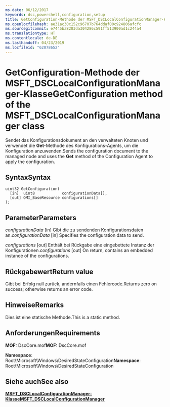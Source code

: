 ```yaml
---
ms.date: 06/12/2017
keywords: dsc,powershell,configuration,setup
title: GetConfiguration-Methode der MSFT_DSCLocalConfigurationManager-Klasse
ms.openlocfilehash: ae31ac30c152c96707b764ddaf00c924806afcfc
ms.sourcegitcommit: e7445ba8203da304286c591ff513900ad1c244a4
ms.translationtype: HT
ms.contentlocale: de-DE
ms.lasthandoff: 04/23/2019
ms.locfileid: "62078652"
---
```

# <a name="getconfiguration-method-of-the-msftdsclocalconfigurationmanager-class"></a><span data-ttu-id="b8fea-103">GetConfiguration-Methode der MSFT_DSCLocalConfigurationManager-Klasse</span><span class="sxs-lookup"><span data-stu-id="b8fea-103">GetConfiguration method of the MSFT_DSCLocalConfigurationManager class</span></span>

<span data-ttu-id="b8fea-104">Sendet das Konfigurationsdokument an den verwalteten Knoten und verwendet die **Get**-Methode des Konfigurations-Agents, um die Konfiguration anzuwenden.</span><span class="sxs-lookup"><span data-stu-id="b8fea-104">Sends the configuration document to the managed node and uses the **Get** method of the Configuration Agent to apply the configuration.</span></span>

## <a name="syntax"></a><span data-ttu-id="b8fea-105">Syntax</span><span class="sxs-lookup"><span data-stu-id="b8fea-105">Syntax</span></span>

```mof
uint32 GetConfiguration(
  [in]  uint8            configurationData[],
  [out] OMI_BaseResource configurations[]
);
```

## <a name="parameters"></a><span data-ttu-id="b8fea-106">Parameter</span><span class="sxs-lookup"><span data-stu-id="b8fea-106">Parameters</span></span>

<span data-ttu-id="b8fea-107">*configurationData* \[in\] Gibt die zu sendenden Konfigurationsdaten an.</span><span class="sxs-lookup"><span data-stu-id="b8fea-107">*configurationData* \[in\] Specifies the configuration data to send.</span></span>

<span data-ttu-id="b8fea-108">*configurations* \[out\] Enthält bei Rückgabe eine eingebettete Instanz der Konfigurationen.</span><span class="sxs-lookup"><span data-stu-id="b8fea-108">*configurations* \[out\] On return, contains an embedded instance of the configurations.</span></span>

## <a name="return-value"></a><span data-ttu-id="b8fea-109">Rückgabewert</span><span class="sxs-lookup"><span data-stu-id="b8fea-109">Return value</span></span>

<span data-ttu-id="b8fea-110">Gibt bei Erfolg null zurück, andernfalls einen Fehlercode.</span><span class="sxs-lookup"><span data-stu-id="b8fea-110">Returns zero on success; otherwise returns an error code.</span></span>

## <a name="remarks"></a><span data-ttu-id="b8fea-111">Hinweise</span><span class="sxs-lookup"><span data-stu-id="b8fea-111">Remarks</span></span>

<span data-ttu-id="b8fea-112">Dies ist eine statische Methode.</span><span class="sxs-lookup"><span data-stu-id="b8fea-112">This is a static method.</span></span>

## <a name="requirements"></a><span data-ttu-id="b8fea-113">Anforderungen</span><span class="sxs-lookup"><span data-stu-id="b8fea-113">Requirements</span></span>

<span data-ttu-id="b8fea-114">**MOF:** DscCore.mof</span><span class="sxs-lookup"><span data-stu-id="b8fea-114">**MOF:** DscCore.mof</span></span>

<span data-ttu-id="b8fea-115">**Namespace**: Root\Microsoft\Windows\DesiredStateConfiguration</span><span class="sxs-lookup"><span data-stu-id="b8fea-115">**Namespace**: Root\Microsoft\Windows\DesiredStateConfiguration</span></span>

## <a name="see-also"></a><span data-ttu-id="b8fea-116">Siehe auch</span><span class="sxs-lookup"><span data-stu-id="b8fea-116">See also</span></span>

[<span data-ttu-id="b8fea-117">**MSFT_DSCLocalConfigurationManager-Klasse**</span><span class="sxs-lookup"><span data-stu-id="b8fea-117">**MSFT_DSCLocalConfigurationManager**</span></span>](msft-dsclocalconfigurationmanager.md)